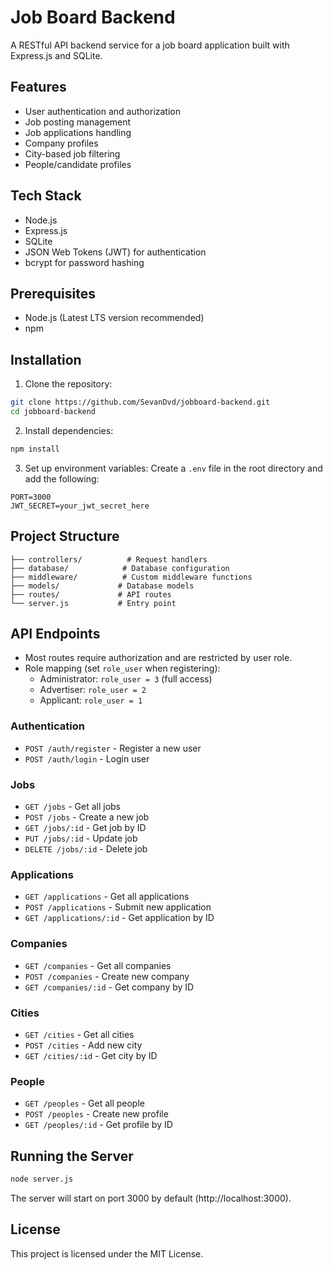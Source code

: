 # Job Board Backend

A RESTful API backend service for a job board application built with Express.js and SQLite.

## Features

- User authentication and authorization
- Job posting management
- Job applications handling
- Company profiles
- City-based job filtering
- People/candidate profiles

## Tech Stack

- Node.js
- Express.js
- SQLite
- JSON Web Tokens (JWT) for authentication
- bcrypt for password hashing

## Prerequisites

- Node.js (Latest LTS version recommended)
- npm

## Installation

1. Clone the repository:
```bash
git clone https://github.com/SevanDvd/jobboard-backend.git
cd jobboard-backend
```

2. Install dependencies:
```bash
npm install
```

3. Set up environment variables:
Create a `.env` file in the root directory and add the following:
```
PORT=3000
JWT_SECRET=your_jwt_secret_here
```

## Project Structure

```
├── controllers/          # Request handlers
├── database/            # Database configuration
├── middleware/          # Custom middleware functions
├── models/             # Database models
├── routes/             # API routes
└── server.js           # Entry point
```

## API Endpoints

- Most routes require authorization and are restricted by user role.
- Role mapping (set `role_user` when registering):
	- Administrator: `role_user = 3` (full access)
	- Advertiser: `role_user = 2`
	- Applicant: `role_user = 1`

### Authentication
- `POST /auth/register` - Register a new user
- `POST /auth/login` - Login user

### Jobs
- `GET /jobs` - Get all jobs
- `POST /jobs` - Create a new job
- `GET /jobs/:id` - Get job by ID
- `PUT /jobs/:id` - Update job
- `DELETE /jobs/:id` - Delete job

### Applications
- `GET /applications` - Get all applications
- `POST /applications` - Submit new application
- `GET /applications/:id` - Get application by ID

### Companies
- `GET /companies` - Get all companies
- `POST /companies` - Create new company
- `GET /companies/:id` - Get company by ID

### Cities
- `GET /cities` - Get all cities
- `POST /cities` - Add new city
- `GET /cities/:id` - Get city by ID

### People
- `GET /peoples` - Get all people
- `POST /peoples` - Create new profile
- `GET /peoples/:id` - Get profile by ID

## Running the Server

```bash
node server.js
```

The server will start on port 3000 by default (http://localhost:3000).

## License

This project is licensed under the MIT License.

```

